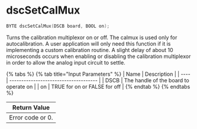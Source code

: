 # dscSetCalMux

```c
BYTE dscSetCalMux(DSCB board, BOOL on);
```

Turns the calibration multiplexor on or off. The calmux is used only for autocalibration. A user application will only need this function if it is implementing a custom calibration routine. A slight delay of about 10 microseconds occurs when enabling or disabling the calibration multiplexor in order to allow the analog input circuit to settle.

{% tabs %}
{% tab title="Input Parameters" %}
| Name | Description                           |
| ---- | ------------------------------------- |
| DSCB | The handle of the board to operate on |
| on   | TRUE for on or FALSE for off          |
{% endtab %}
{% endtabs %}

| Return Value     |
| ---------------- |
| Error code or 0. |
